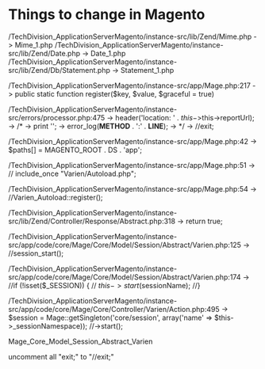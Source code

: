 Things to change in Magento
===========================

/TechDivision_ApplicationServerMagento/instance-src/lib/Zend/Mime.php -> Mime_1.php
/TechDivision_ApplicationServerMagento/instance-src/lib/Zend/Date.php -> Date_1.php
/TechDivision_ApplicationServerMagento/instance-src/lib/Zend/Db/Statement.php -> Statement_1.php

/TechDivision_ApplicationServerMagento/instance-src/app/Mage.php:217
-> public static function register($key, $value, $graceful = true)

/TechDivision_ApplicationServerMagento/instance-src/errors/processor.php:475
-> header('location: ' . $this->$this->reportUrl);
-> /*
-> print '<script type="text/javascript">';
-> print "window.location.href = '{$this->reportUrl}';";
-> print '</script>';
-> error_log(__METHOD__ . ':' . __LINE__);
-> */
-> //exit;

/TechDivision_ApplicationServerMagento/instance-src/app/Mage.php:42
-> $paths[] = MAGENTO_ROOT . DS . 'app';

/TechDivision_ApplicationServerMagento/instance-src/app/Mage.php:51
-> //   include_once "Varien/Autoload.php";

/TechDivision_ApplicationServerMagento/instance-src/app/Mage.php:54
-> //Varien_Autoload::register();

/TechDivision_ApplicationServerMagento/instance-src/lib/Zend/Controller/Response/Abstract.php:318
-> return true;

/TechDivision_ApplicationServerMagento/instance-src/app/code/core/Mage/Core/Model/Session/Abstract/Varien.php:125
-> //session_start();

/TechDivision_ApplicationServerMagento/instance-src/app/code/core/Mage/Core/Model/Session/Abstract/Varien.php:174
->         //if (!isset($_SESSION)) {
           //    $this->start($sessionName);
           //}

/TechDivision_ApplicationServerMagento/instance-src/app/code/core/Mage/Core/Controller/Varien/Action.php:495
-> $session = Mage::getSingleton('core/session', array('name' => $this->_sessionNamespace)); //->start();


Mage_Core_Model_Session_Abstract_Varien



uncomment all "exit;" to "//exit;"

